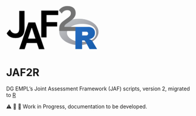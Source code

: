 <img src="https://github.com/alekrutkowski/JAF2R/blob/main/JAF2R_logo_v3.png?raw=true" alt="JAF2R project logo" width="250"/>

# JAF2R
DG EMPL’s Joint Assessment Framework (JAF) scripts, version 2, migrated to [R](https://www.r-project.org/about.html)

:warning: :construction_worker: :construction: Work in Progress, documentation to be developed.
